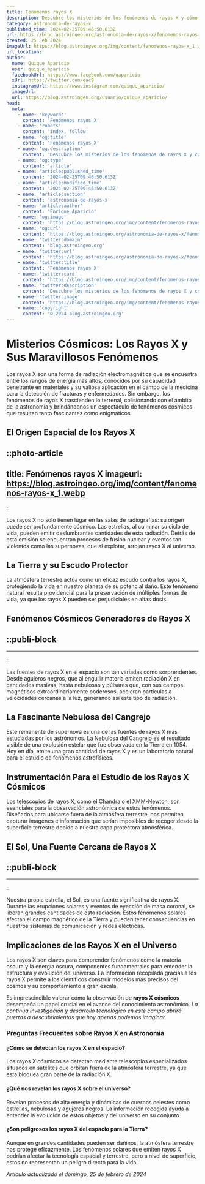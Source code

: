 ```yaml
---
title: Fenómenos rayos X
description: Descubre los misterios de los fenómenos de rayos X y cómo impactan en la ciencia moderna. Exploración profunda con claridad y precisión.
category: astronomia-de-rayos-x
published_time: 2024-02-25T09:46:50.613Z
url: https://blog.astroingeo.org/astronomia-de-rayos-x/fenomenos-rayos-x
created: 25 Feb 2024
imageUrl: https://blog.astroingeo.org/img/content/fenomenos-rayos-x_1.webp
url_location:
author:
  name: Quique Aparicio
  user: quique_aparicio
  facebookUrl: https://www.facebook.com/qaparicio
  xUrl: https://twitter.com/eac9
  instagramUrl: https://www.instagram.com/quique_aparicio/
  imageUrl: 
  url: https://blog.astroingeo.org/usuario/quique_aparicio/
head:
  meta:
    - name: 'keywords'
      content: 'Fenómenos rayos X'
    - name: 'robots'
      content: 'index, follow'
    - name: 'og:title'
      content: 'Fenómenos rayos X'
    - name: 'og:description'
      content: 'Descubre los misterios de los fenómenos de rayos X y cómo impactan en la ciencia moderna. Exploración profunda con claridad y precisión.'
    - name: 'og:type'
      content: 'article'
    - name: 'article:published_time'
      content: '2024-02-25T09:46:50.613Z'
    - name: 'article:modified_time'
      content: '2024-02-25T09:46:50.613Z'
    - name: 'article:section'
      content: 'astronomia-de-rayos-x'
    - name: 'article:author'
      content: 'Enrique Aparicio'
    - name: 'og:image'
      content: 'https://blog.astroingeo.org/img/content/fenomenos-rayos-x_1.webp'
    - name: 'og:url'
      content: 'https://blog.astroingeo.org/astronomia-de-rayos-x/fenomenos-rayos-x'
    - name: 'twitter:domain'
      content: 'blog.astroingeo.org'
    - name: 'twitter:url'
      content: 'https://blog.astroingeo.org/astronomia-de-rayos-x/fenomenos-rayos-x'
    - name: 'twitter:title'
      content: 'Fenómenos rayos X'
    - name: 'twitter:card'
      content: 'https://blog.astroingeo.org/img/content/fenomenos-rayos-x_1.webp'
    - name: 'twitter:description'
      content: 'Descubre los misterios de los fenómenos de rayos X y cómo impactan en la ciencia moderna. Exploración profunda con claridad y precisión.'
    - name: 'twitter:image'
      content: 'https://blog.astroingeo.org/img/content/fenomenos-rayos-x_1.webp'
    - name: 'copyright'
      content: '© 2024 blog.astroingeo.org'
---
```

# Misterios Cósmicos: Los Rayos X y Sus Maravillosos Fenómenos

Los rayos X son una forma de radiación electromagnética que se encuentra entre los rangos de energía más altos, conocidos por su capacidad penetrante en materiales y su valiosa aplicación en el campo de la medicina para la detección de fracturas y enfermedades. Sin embargo, los fenómenos de rayos X trascienden lo terrenal, colisionando con el ámbito de la astronomía y brindándonos un espectáculo de fenómenos cósmicos que resultan tanto fascinantes como enigmáticos.

## El Origen Espacial de los Rayos X


::photo-article
---
title: Fenómenos rayos X
imageurl: https://blog.astroingeo.org/img/content/fenomenos-rayos-x_1.webp
---
::


Los rayos X no solo tienen lugar en las salas de radiografías: su origen puede ser profundamente cósmico. Las estrellas, al culminar su ciclo de vida, pueden emitir deslumbrantes cantidades de esta radiación. Detrás de esta emisión se encuentran procesos de fusión nuclear y eventos tan violentos como las supernovas, que al explotar, arrojan rayos X al universo.

## La Tierra y su Escudo Protector

La atmósfera terrestre actúa como un eficaz escudo contra los rayos X, protegiendo la vida en nuestro planeta de su potencial daño. Este fenómeno natural resulta providencial para la preservación de múltiples formas de vida, ya que los rayos X pueden ser perjudiciales en altas dosis.

## Fenómenos Cósmicos Generadores de Rayos X


  ::publi-block
  ---
  ---
  ::
  
  
Las fuentes de rayos X en el espacio son tan variadas como sorprendentes. Desde agujeros negros, que al engullir materia emiten radiación X en cantidades masivas, hasta nebulosas y púlsares que, con sus campos magnéticos extraordinariamente poderosos, aceleran partículas a velocidades cercanas a la luz, generando así este tipo de radiación.

## La Fascinante Nebulosa del Cangrejo

Este remanente de supernova es una de las fuentes de rayos X más estudiadas por los astrónomos. La Nebulosa del Cangrejo es el resultado visible de una explosión estelar que fue observada en la Tierra en 1054. Hoy en día, emite una gran cantidad de rayos X y es un laboratorio natural para el estudio de fenómenos astrofísicos.

## Instrumentación Para el Estudio de los Rayos X Cósmicos

Los telescopios de rayos X, como el Chandra o el XMM-Newton, son esenciales para la observación astronómica de estos fenómenos. Diseñados para ubicarse fuera de la atmósfera terrestre, nos permiten capturar imágenes e información que serían imposibles de recoger desde la superficie terrestre debido a nuestra capa protectora atmosférica.

## El Sol, Una Fuente Cercana de Rayos X


  ::publi-block
  ---
  ---
  ::
  
  
Nuestra propia estrella, el Sol, es una fuente significativa de rayos X. Durante las erupciones solares y eventos de eyección de masa coronal, se liberan grandes cantidades de esta radiación. Estos fenómenos solares afectan el campo magnético de la Tierra y pueden tener consecuencias en nuestros sistemas de comunicación y redes eléctricas.

## Implicaciones de los Rayos X en el Universo

Los rayos X son claves para comprender fenómenos como la materia oscura y la energía oscura, componentes fundamentales para entender la estructura y evolución del universo. La información recopilada gracias a los rayos X permite a los científicos construir modelos más precisos del cosmos y su comportamiento a gran escala.

Es imprescindible valorar cómo la observación de **rayos X cósmicos** desempeña un papel crucial en el avance del conocimiento astronómico. *La continua investigación y desarrollo tecnológico en este campo abrirá puertas a descubrimientos que hoy apenas podemos imaginar.*

### Preguntas Frecuentes sobre Rayos X en Astronomía

#### ¿Cómo se detectan los rayos X en el espacio?

Los rayos X cósmicos se detectan mediante telescopios especializados situados en satélites que orbitan fuera de la atmósfera terrestre, ya que esta bloquea gran parte de la radiación X.

#### ¿Qué nos revelan los rayos X sobre el universo?

Revelan procesos de alta energía y dinámicas de cuerpos celestes como estrellas, nebulosas y agujeros negros. La información recogida ayuda a entender la evolución de estos objetos y del universo en su conjunto.

#### ¿Son peligrosos los rayos X del espacio para la Tierra?

Aunque en grandes cantidades pueden ser dañinos, la atmósfera terrestre nos protege eficazmente. Los fenómenos solares que emiten rayos X podrían afectar la tecnología espacial y terrestre, pero a nivel de superficie, estos no representan un peligro directo para la vida.

_Artículo actualizado el domingo, 25 de febrero de 2024_